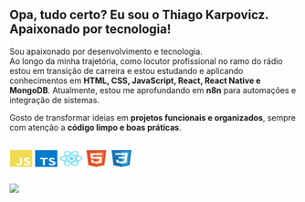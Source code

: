 ## Opa, tudo certo? Eu sou o Thiago Karpovicz. Apaixonado por tecnologia!

Sou apaixonado por desenvolvimento e tecnologia.  
Ao longo da minha trajetória, como locutor profissional no ramo do rádio estou em transição de carreira e estou estudando e aplicando conhecimentos em **HTML, CSS, JavaScript, React, React Native e MongoDB**. Atualmente, estou me aprofundando em **n8n** para automações e integração de sistemas.  

Gosto de transformar ideias em **projetos funcionais e organizados**, sempre com atenção a **código limpo e boas práticas**.

<div style="display: inline_block"><br>
  <img align="center" alt="Thiago-Js" height="30" width="40" src="https://raw.githubusercontent.com/devicons/devicon/master/icons/javascript/javascript-plain.svg">
  <img align="center" alt="Thiago-Ts" height="30" width="40" src="https://raw.githubusercontent.com/devicons/devicon/master/icons/typescript/typescript-plain.svg">
  <img align="center" alt="Thiago-React" height="30" width="40" src="https://raw.githubusercontent.com/devicons/devicon/master/icons/react/react-original.svg">
  <img align="center" alt="Thiago-HTML" height="30" width="40" src="https://raw.githubusercontent.com/devicons/devicon/master/icons/html5/html5-original.svg">
  <img align="center" alt="Thiago-CSS" height="30" width="40" src="https://raw.githubusercontent.com/devicons/devicon/master/icons/css3/css3-original.svg">
  
</div>
  
  ##
 
<div> 
  
  <a href="https://www.linkedin.com/in/devthiagokarpovicz/" target="_blank"><img src="https://img.shields.io/badge/-LinkedIn-%230077B5?style=for-the-badge&logo=linkedin&logoColor=white" target="_blank"></a> 
  
</div>
